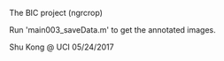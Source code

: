 The BIC project (ngrcrop)

Run 'main003_saveData.m' to get the annotated images.


Shu Kong @ UCI
05/24/2017




